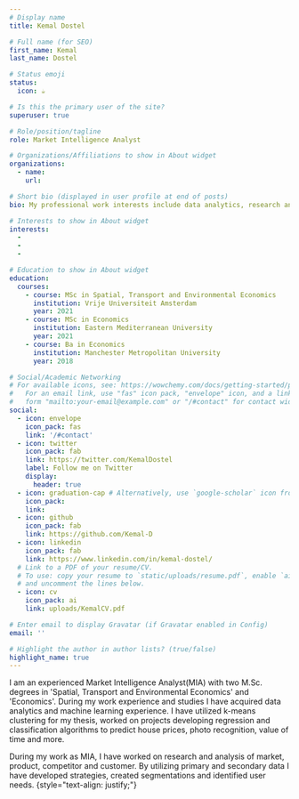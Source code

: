 ```yaml
---
# Display name
title: Kemal Dostel

# Full name (for SEO)
first_name: Kemal
last_name: Dostel

# Status emoji
status:
  icon: ☕️

# Is this the primary user of the site?
superuser: true

# Role/position/tagline
role: Market Intelligence Analyst

# Organizations/Affiliations to show in About widget
organizations:
  - name: 
    url:

# Short bio (displayed in user profile at end of posts)
bio: My professional work interests include data analytics, research and data science.

# Interests to show in About widget
interests:
  - 
  - 
  - 

# Education to show in About widget
education:
  courses:
    - course: MSc in Spatial, Transport and Environmental Economics
      institution: Vrije Universiteit Amsterdam
      year: 2021
    - course: MSc in Economics
      institution: Eastern Mediterranean University
      year: 2021
    - course: Ba in Economics
      institution: Manchester Metropolitan University
      year: 2018

# Social/Academic Networking
# For available icons, see: https://wowchemy.com/docs/getting-started/page-builder/#icons
#   For an email link, use "fas" icon pack, "envelope" icon, and a link in the
#   form "mailto:your-email@example.com" or "/#contact" for contact widget.
social:
  - icon: envelope
    icon_pack: fas
    link: '/#contact'
  - icon: twitter
    icon_pack: fab
    link: https://twitter.com/KemalDostel
    label: Follow me on Twitter
    display:
      header: true
  - icon: graduation-cap # Alternatively, use `google-scholar` icon from `ai` icon pack
    icon_pack: 
    link: 
  - icon: github
    icon_pack: fab
    link: https://github.com/Kemal-D
  - icon: linkedin
    icon_pack: fab
    link: https://www.linkedin.com/in/kemal-dostel/
  # Link to a PDF of your resume/CV.
  # To use: copy your resume to `static/uploads/resume.pdf`, enable `ai` icons in `params.yaml`,
  # and uncomment the lines below.
  - icon: cv
    icon_pack: ai
    link: uploads/KemalCV.pdf

# Enter email to display Gravatar (if Gravatar enabled in Config)
email: ''

# Highlight the author in author lists? (true/false)
highlight_name: true
---
```


I am an experienced Market Intelligence Analyst(MIA) with two M.Sc. degrees in 'Spatial, Transport and Environmental Economics' and 'Economics'. During my work experience and studies I have acquired data analytics and machine learning experience. I have utilized k-means clustering for my thesis, worked on projects developing regression and classification algorithms to predict house prices, photo recognition, value of time and more.

During my work as MIA, I have worked on research and analysis of market, product, competitor and customer. By utilizing primary and secondary data I have developed strategies, created segmentations and identified user needs.
{style="text-align: justify;"}
